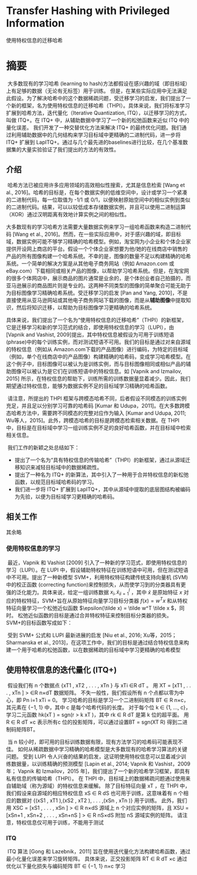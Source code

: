 # Transfer Hashing with Privileged Information

使用特权信息的迁移哈希

# 摘要

​	  大多数现有的学习哈希 (learning to hash)方法都假设在感兴趣的域（即目标域）上有足够的数据（无论有无标签）用于训练。 但是，在某些实际应用中无法满足此假设。为了解决哈希中的这个数据稀疏问题，受迁移学习的启发，我们提出了一个新的框架，名为使用特权信息的迁移哈希（THPI）。具体来说，我们将标准学习扩展到哈希方法，迭代量化（Iterative Quantization, ITQ），以迁移学习的方式，叫做 ITQ+。在 ITQ+ 中，从辅助数据中学习了一个新的松弛函数来近似 ITQ 中的量化误差。 我们开发了一种交替优化方法来解决 ITQ+ 的最终优化问题。我们通过利用辅助数据中的几何结构来学习目标域中更精确的二进制代码，进一步将 ITQ+ 扩展到 LapITQ+。通过与几个最先进的baselines进行比较，在几个基准数据集的大量实验验证了我们提出的方法的有效性。

## 介绍

​	  哈希方法已被应用许多应用领域的高效相似性搜索，尤其是信息检索 [Wang et al., 2016]。哈希的目标是，在每个数据实例的低维空间中，设计或学习一个紧凑的二进制代码，每一位取值为 -1/1 或 0/1，以便映射原始空间中的相似实例到类似的二进制代码。结果，可以以较低成本存储数据实例，并且可以使用二进制运算（XOR）通过汉明距离有效地计算实例之间的相似性。

​	  大多数现有的学习哈希方法需要大量数据实例来学习一组哈希函数来构造二进制代码 [Wang et al., 2016]。然而，在一些实际应用中，对于感兴趣的域，即目标域，数据实例可能不够学习精确的哈希模型。例如，淘宝网为小企业和个体企业家提供开设网上商店的平台。假设一个个体企业家想要为他/她的在线商店中销售的产品的所有图像构建一个哈希系统。不幸的是，图像的数量不足以构建精确的哈希系统。一个简单的解决方案是从其他电子商务网站（例如 Amazon.com 或 eBay.com）下载相同或相关产品的图像，以帮助学习哈希系统。但是，在淘宝网的很多个体网店中，展示商品的图片通常是业余的，是个体创业者自己拍摄的，而亚马逊展示的商品图片则是专业的。这两种不同类型的图像的简单聚合可能无助于为目标图像学习精确哈希系统。受迁移学习的启发 [Pan and Yang, 2010]，不是直接使用从亚马逊网站或其他电子商务网站下载的图像，而是从**辅助图像**中提取知识，然后将知识迁移，以帮助为目标图像学习更精确的哈希系统。

​	  具体来说，我们提出了一个名为“使用特权信息的迁移哈希”（THPI）的新框架，它是迁移学习和新的学习范式的结合，即使用特权信息的学习（LUPI），由 [Vapnik and Vashist, 2009]提出，其中特权信息被假设为可用于训练短语 (phrase)中的每个训练实例，而对测试短语不可用。我们的目标是通过对来自源域的特权信息（例如从 Amazon.com下载的产品图像）进行编码，为特定的目标域（例如，单个在线商店中的产品图像）构建精确的哈希码，变成学习哈希模型。在这个例子中，目标图像可以被认为是训练实例，而与目标图像相同或相似产品的辅助图像可以被认为是它们在训练短语中的特权信息。如 [Vapnik and Izmailov, 2015] 所示，在特权信息的帮助下，训练所需的训练数据量显着减少。因此，我们期望通过特权信息，能够为数据实例不足的目标域学习精确的哈希函数。

​	  请注意，所提出的 THPI 框架与跨模态哈希不同，后者假设不同模态的训练实例充足，并且足以分别学习可靠的哈希码 [Kumar 和 Udupa，2011]。在大多数跨模态哈希方法中，需要跨不同模态的完整对应作为输入 [Kumar and Udupa, 2011; Wu等人，2015]。此外，跨模态哈希的目标是跨模态检索相关数据。在 THPI 中，目标是在目标域中学习一组训练实例不足的良好哈希函数，并在目标域中检索相关信息。

​	  我们工作的新颖之处总结如下： 

- 提出了一个名为“具有特权信息的传输哈希”（THPI）的新框架，通过从源域迁移知识来减轻目标域中的数据稀疏性。
- 提出了一种名为 ITQ+ 的新算法，其中引入了一种用于合并特权信息的新松弛函数，以规范目标域哈希码的学习。
- 我们进一步将 ITQ+ 扩展到 LapITQ+，其中从源域中提取的底层图结构被编码为先验，以便为目标域学习更精确的哈希码。

## 相关工作

其余略

### 使用特权信息的学习

​	  最近，Vapnik 和 Vashist [2009] 引入了一种新的学习范式，即使用特权信息的学习（LUPI）。在 LUPI 中，假设辅助特权特征在训练短语中可用，但在测试短语中不可用。提出了一种新模型 SVM+，利用特权特征构建传统支持向量机 (SVM) 中的校正函数 (correcting function)来控制损失，从而使学习到的分类器具有更强的泛化能力。具体来说，给定一组训练数据 ${x_i , \tilde x_i}^l_{i=1}$ ，其中 $\hat x$ 是原始特征 $x$ 对应的特权特征，SVM+旨在从原始特征向量学习目标分类器 $f(x) = w^Tx$ 和从特权特征向量学习一个松弛近似函数 $\epsilon(\tilde x) = \tilde w^T \tilde x $，同时。 松弛近似函数的目标是通过合并特权特征来控制目标分类器的损失。SVM+的目标函数写成如下：



​	  受到 SVM+ 公式和 LUPI 最新进展的启发 [Niu et al., 2016; Xu等，2015；  Sharmanska et al., 2013]，在这项工作中，我们的目标是通过结合特权信息来构建一个用于哈希的松弛函数，以在数据稀疏的目标域中学习更精确的哈希模型

## 使用特权信息的迭代量化 (ITQ+)

​	  假设我们有 n 个数据点 {xT1 , xT2 , .  .  .  , xTn } 与 xTi ∈R dT 。 用 XT = [xT1 , .  .  .  , xTn ] > ∈R n×dT 数据矩阵。 不失一般性，我们假设所有 n 个点都以零为中心，即 Pn i=1 xTi = 0。
学习哈希的目标是学习一个二进制码矩阵 BT ∈ R n×c，其元素在 {−1, 1} 中，其中 c 是每个哈希代码的长度。 对于每个位 k ∈ {1, ..., c}，学习二元函数 hk(xT ) = sgn(r > k xT )，其中 rk ∈ R dT 是第 k 位的超平面。 用R ∈ R dT ×c 表示所有c 位的投影矩阵，可以通过设置BT = sgn(XT R) 得到二进制码矩阵BT。

​	  当 n 较小时，即可用的目标训练数据有限，现有方法学习的哈希码可能表现不佳。 如何从稀疏数据中学习精确的哈希模型是大多数现有的哈希学习算法的关键问题。 受到 LUPI 令人兴奋的结果的启发，这证明使用特权信息可以显着减少训练数据量，以训练精确的预测模型 [Lapin et al., 2014;  Vapnik 和 Vashist，2009 年；  Vapnik 和 Izmailov，2015 年]，我们提出了一个新的哈希学习框架，即具有私有信息的传输哈希（THPI）。 在 THPI 中，目标域上的数据稀疏问题通过使用来自辅助域（称为源域）的特权信息来缓解。 除了目标特征向量 xT ，在 THPI 中，我们假设来自源域的相应特权信息 xS ∈ R dS 也可用于训练，这意味着有 n 个相应的数据对 {(xS1 , xT1 ),(xS2  , xT2 ), .  .  .  ,(xSn , xTn )} 用于训练。 此外，我们用 XSC = [xS1 , .  .  .  , xSn ] > ∈ R n×dS 源域上 n 个对应实例的矩阵，且 XSU = [xSn+1 , xSn+2 , .  .  .  , xSn+nS ] > ∈ R nS×dS 附加 nS 源域实例的矩阵。 请注意，特权信息仅可用于训练，不能用于测试

### ITQ

​	  ITQ 算法 [Gong 和 Lazebnik，2011] 旨在使用迭代量化方法构建哈希函数，通过最小化量化误差来学习旋转矩阵。 具体来说，正交投影矩阵 RT ∈ R dT ×c 通过优化以下量化损失与编码矩阵 BT ∈ {−1, 1} n×c 学习

